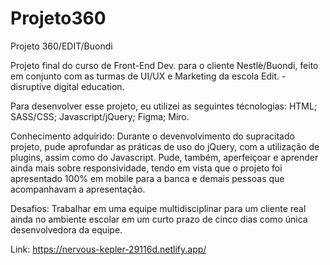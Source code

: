 # Projeto360
Projeto 360/EDIT/Buondi

Projeto final do curso de Front-End Dev. para o cliente Nestlè/Buondi, feito em conjunto com as turmas de UI/UX e Marketing da escola Edit. - disruptive digital education.

Para desenvolver esse projeto, eu utilizei as seguintes técnologias:
HTML;
SASS/CSS;
Javascript/jQuery;
Figma;
Miro.

Conhecimento adquirido:
Durante o devenvolvimento do supracitado projeto, pude aprofundar as práticas de uso do jQuery, com a utilização de plugins, assim como do Javascript. Pude, também, aperfeiçoar e aprender ainda mais sobre responsividade, tendo em vista que o projeto foi apresentado 100% em mobile para a banca e demais pessoas que acompanhavam a apresentação. 

Desafios:
Trabalhar em uma equipe multidisciplinar para um cliente real ainda no ambiente escolar em um curto prazo de cinco dias como única desenvolvedora da equipe. 


Link:
https://nervous-kepler-29116d.netlify.app/

